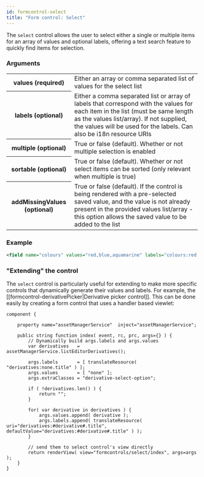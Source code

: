 ```yaml
---
id: formcontrol-select
title: "Form control: Select"
---
```


The `select` control allows the user to select either a single or multiple items for an array of values and optional labels, offering a text search feature to quickly find items for selection.

### Arguments


<div class="table-responsive">
    <table class="table">
        <tbody>
            <tr>
                <th>values (required)</th>
                <td>Either an array or comma separated list of values for the select list</td>
            </tr>
            <tr>
                <th>labels (optional)</th>
                <td>Either a comma separated list or array of labels that correspond with the values for each item in the list (must be same length as the values list/array). If not supplied, the values will be used for the labels. Can also be i18n resource URIs</td>
            </tr>
            <tr>
                <th>multiple (optional)</th>
                <td>True or false (default). Whether or not multiple selection is enabled</td>
            </tr>
            <tr>
                <th>sortable (optional)</th>
                <td>True or false (default). Whether or not select items can be sorted (only relevant when multiple is true)</td>
            </tr>
            <tr>
                <th>addMissingValues (optional)</th>
                <td>True or false (default). If the control is being rendered with a pre-selected saved value, and the value is not already present in the provided values list/array - this option allows the saved value to be added to the list</td>
            </tr>
        </tbody>
    </table>
</div>

### Example

```xml
<field name="colours" values="red,blue,aquamarine" labels="colours:red,colours:blue,colours:aquamarine" multiple="true" />
```

### "Extending" the control

The `select` control is particularly useful for extending to make more specific controls that dynamically generate their values and labels. For example, the [[formcontrol-derivativePicker|Derivative picker control]]. This can be done easily by creating a form control that uses a handler based viewlet:

```luceescript
component {

	property name="assetManagerService"  inject="assetManagerService";

	public string function index( event, rc, prc, args={} ) {
		// Dynamically build args.labels and args.values
		var derivatives   = assetManagerService.listEditorDerivatives();

		args.labels       = [ translateResource( "derivatives:none.title" ) ];
		args.values       = [ "none" ];
		args.extraClasses = "derivative-select-option";

		if ( !derivatives.len() ) {
		    return "";
		}

		for( var derivative in derivatives ) {
		    args.values.append( derivative );
			args.labels.append( translateResource( uri="derivatives:#derivative#.title", defaultValue="derivatives:#derivative#.title" ) );
		}

		// send them to select control's view directly
		return renderView( view="formcontrols/select/index", args=args );
	}
}
```
